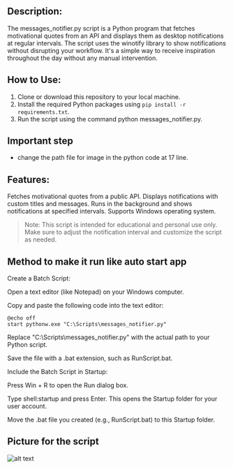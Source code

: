 ## Description:

The messages_notifier.py script is a Python program that fetches motivational quotes from an API and displays them as desktop notifications at regular intervals. The script uses the winotify library to show notifications without disrupting your workflow. It's a simple way to receive inspiration throughout the day without any manual intervention.

## How to Use:

1. Clone or download this repository to your local machine.
2. Install the required Python packages using `pip install -r requirements.txt`.
3. Run the script using the command python messages_notifier.py.

## Important step

* change the path file for image in the python code at 17 line.
  
## Features:

Fetches motivational quotes from a public API.
Displays notifications with custom titles and messages.
Runs in the background and shows notifications at specified intervals.
Supports Windows operating system.

> Note:
This script is intended for educational and personal use only. Make sure to adjust the notification interval and customize the script as needed.

## Method to make it run like auto start app

Create a Batch Script:

Open a text editor (like Notepad) on your Windows computer.

Copy and paste the following code into the text editor:

```batch
@echo off
start pythonw.exe "C:\Scripts\messages_notifier.py"
```
Replace "C:\Scripts\messages_notifier.py" with the actual path to your Python script.

Save the file with a .bat extension, such as RunScript.bat.

Include the Batch Script in Startup:

Press Win + R to open the Run dialog box.

Type shell:startup and press Enter. This opens the Startup folder for your user account.

Move the .bat file you created (e.g., RunScript.bat) to this Startup folder.

## Picture for the script
![alt text](https;//ibb.co/rvVnJ70)
